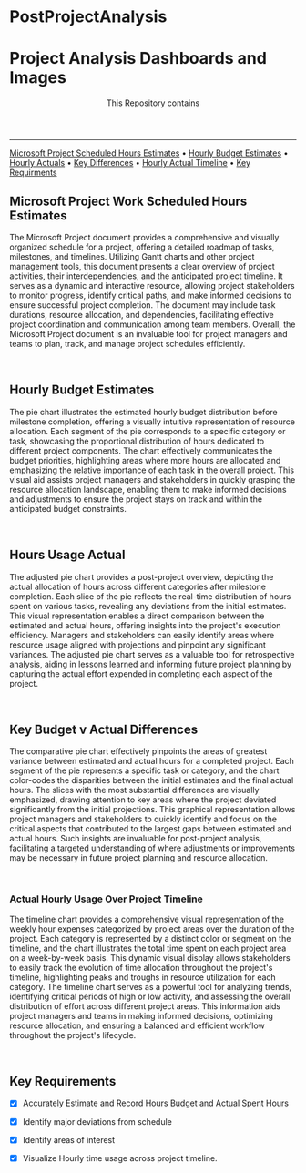 # PostProjectAnalysis

<header>
  <h1  align="left">Project Analysis Dashboards and Images</h1>
</p>
  <p>
    This Repository contains 
  </p>
</header>


<!-- table of contents-->
<nav>
      <hr>
      <p align="left">
	    <a href="#micproject">Microsoft Project Scheduled Hours Estimates</a> •
         <a href="#estimates">Hourly Budget Estimates</a> •
            <a href="#actuals">Hourly Actuals</a> •
            <a href="#keydiff">Key Differences</a> •
          <a href="#timeline">Hourly Actual Timeline</a> •
         <a href="#keyfeatures">Key Requirments</a> 
      </p>

</nav>

<section id="micproject">
<h1>Microsoft Project Work Scheduled Hours Estimates</h1>
<p>
The Microsoft Project document provides a comprehensive and visually organized schedule for a project, offering a detailed roadmap of tasks, milestones, and timelines. Utilizing Gantt charts and other project management tools, this document presents a clear overview of project activities, their interdependencies, and the anticipated project timeline. It serves as a dynamic and interactive resource, allowing project stakeholders to monitor progress, identify critical paths, and make informed decisions to ensure successful project completion. The document may include task durations, resource allocation, and dependencies, facilitating effective project coordination and communication among team members. Overall, the Microsoft Project document is an invaluable tool for project managers and teams to plan, track, and manage project schedules efficiently.
</p>
<br/>
<img src=""/>
</section>

<section id="estimates">
<h1>Hourly Budget Estimates</h1>
<p>
	The pie chart illustrates the estimated hourly budget distribution before milestone completion, offering a visually intuitive representation of resource allocation. Each segment of the pie corresponds to a specific category or task, showcasing the proportional distribution of hours dedicated to different project components. The chart effectively communicates the budget priorities, highlighting areas where more hours are allocated and emphasizing the relative importance of each task in the overall project. This visual aid assists project managers and stakeholders in quickly grasping the resource allocation landscape, enabling them to make informed decisions and adjustments to ensure the project stays on track and within the anticipated budget constraints.</p>
<br/>
<img src=""/>
</section>

<section id="actuals">
<h1>Hours Usage Actual</h1>
<p>The adjusted pie chart provides a post-project overview, depicting the actual allocation of hours across different categories after milestone completion. Each slice of the pie reflects the real-time distribution of hours spent on various tasks, revealing any deviations from the initial estimates. This visual representation enables a direct comparison between the estimated and actual hours, offering insights into the project's execution efficiency. Managers and stakeholders can easily identify areas where resource usage aligned with projections and pinpoint any significant variances. The adjusted pie chart serves as a valuable tool for retrospective analysis, aiding in lessons learned and informing future project planning by capturing the actual effort expended in completing each aspect of the project.</p>
<br/>
<img src=""/>
</section>

<section id="keydiff">
<h1>Key Budget v Actual Differences</h1>
<p>The comparative pie chart effectively pinpoints the areas of greatest variance between estimated and actual hours for a completed project. Each segment of the pie represents a specific task or category, and the chart color-codes the disparities between the initial estimates and the final actual hours. The slices with the most substantial differences are visually emphasized, drawing attention to key areas where the project deviated significantly from the initial projections. This graphical representation allows project managers and stakeholders to quickly identify and focus on the critical aspects that contributed to the largest gaps between estimated and actual hours. Such insights are invaluable for post-project analysis, facilitating a targeted understanding of where adjustments or improvements may be necessary in future project planning and resource allocation.</p>
<br/>
<img src=""/>

<section id="timeline">
<h1>Actual Hourly Usage Over Project Timeline </h1>
<p>The timeline chart provides a comprehensive visual representation of the weekly hour expenses categorized by project areas over the duration of the project. Each category is represented by a distinct color or segment on the timeline, and the chart illustrates the total time spent on each project area on a week-by-week basis. This dynamic visual display allows stakeholders to easily track the evolution of time allocation throughout the project's timeline, highlighting peaks and troughs in resource utilization for each category. The timeline chart serves as a powerful tool for analyzing trends, identifying critical periods of high or low activity, and assessing the overall distribution of effort across different project areas. This information aids project managers and teams in making informed decisions, optimizing resource allocation, and ensuring a balanced and efficient workflow throughout the project's lifecycle.</p>
<br/>
<img src=""/>
</section>


<section id="keyfeatures">

  <article>
</section>    <h1>Key Requirements</h1>


      
- [x] Accurately Estimate and Record Hours Budget and Actual Spent Hours
- [x] Identify major deviations from schedule
- [x] Identify areas of interest
- [x] Visualize Hourly time usage across project timeline.


  </article>
  <br/>
</section>


